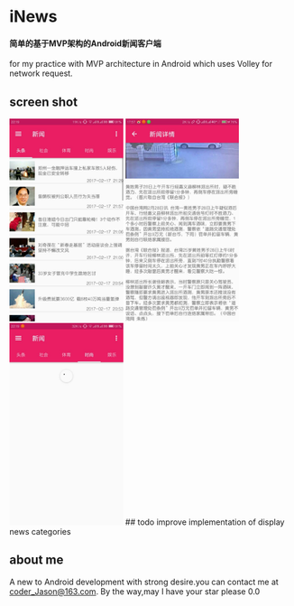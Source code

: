 # iNews
#### 简单的基于MVP架构的Android新闻客户端
for my practice with MVP architecture in Android which uses Volley for network request.
## screen shot
<img src="screenshots/mainNews.png" width="40%" />
<img src="screenshots/newsDetail.png" width="40%" />
<img src="screenshots/shoot2.png" width="40%" />
## todo
improve implementation of display news categories

## about me
A new to Android development with strong desire.you can contact me at coder_Jason@163.com.
By the way,may I have your star please 0.0
